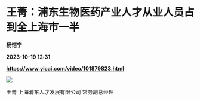 # 王菁：浦东生物医药产业人才从业人员占到全上海市一半
**杨恺宁**

**2023-10-19 12:31**

**https://www.yicai.com/video/101879823.html**

![](http://imgcdn.yicai.com/vms-new/2023/10/e19fa2cb-8036-470b-88d0-b04cfed86a8b_2QsJ.jpg) 

王菁 上海浦东人才发展有限公司 常务副总经理